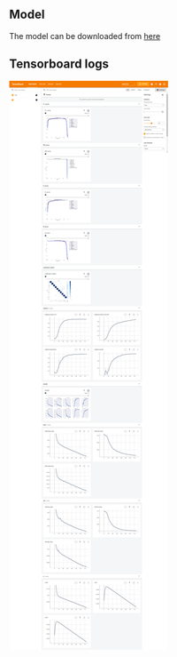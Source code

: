## Model
The model can be downloaded from [here](https://drive.google.com/drive/folders/14jcSU_hrnToJdJjH1_fEG8RqMuFjgRTj?usp=sharing)

## Tensorboard logs
![Tensorboard logs](https://github.com/SwamiKannan/Formula1-car-detection/blob/main/model/exp6/tensorboard.png)
